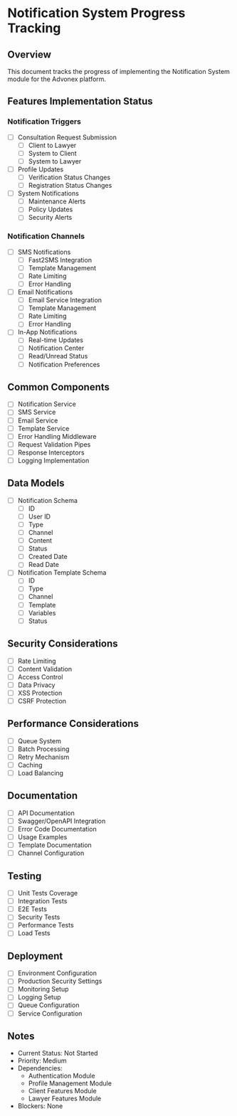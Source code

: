 # Notification System Progress Tracking

## Overview

This document tracks the progress of implementing the Notification System module for the Advonex platform.

## Features Implementation Status

### Notification Triggers

- [ ] Consultation Request Submission
  - [ ] Client to Lawyer
  - [ ] System to Client
  - [ ] System to Lawyer
- [ ] Profile Updates
  - [ ] Verification Status Changes
  - [ ] Registration Status Changes
- [ ] System Notifications
  - [ ] Maintenance Alerts
  - [ ] Policy Updates
  - [ ] Security Alerts

### Notification Channels

- [ ] SMS Notifications
  - [ ] Fast2SMS Integration
  - [ ] Template Management
  - [ ] Rate Limiting
  - [ ] Error Handling
- [ ] Email Notifications
  - [ ] Email Service Integration
  - [ ] Template Management
  - [ ] Rate Limiting
  - [ ] Error Handling
- [ ] In-App Notifications
  - [ ] Real-time Updates
  - [ ] Notification Center
  - [ ] Read/Unread Status
  - [ ] Notification Preferences

## Common Components

- [ ] Notification Service
- [ ] SMS Service
- [ ] Email Service
- [ ] Template Service
- [ ] Error Handling Middleware
- [ ] Request Validation Pipes
- [ ] Response Interceptors
- [ ] Logging Implementation

## Data Models

- [ ] Notification Schema
  - [ ] ID
  - [ ] User ID
  - [ ] Type
  - [ ] Channel
  - [ ] Content
  - [ ] Status
  - [ ] Created Date
  - [ ] Read Date
- [ ] Notification Template Schema
  - [ ] ID
  - [ ] Type
  - [ ] Channel
  - [ ] Template
  - [ ] Variables
  - [ ] Status

## Security Considerations

- [ ] Rate Limiting
- [ ] Content Validation
- [ ] Access Control
- [ ] Data Privacy
- [ ] XSS Protection
- [ ] CSRF Protection

## Performance Considerations

- [ ] Queue System
- [ ] Batch Processing
- [ ] Retry Mechanism
- [ ] Caching
- [ ] Load Balancing

## Documentation

- [ ] API Documentation
- [ ] Swagger/OpenAPI Integration
- [ ] Error Code Documentation
- [ ] Usage Examples
- [ ] Template Documentation
- [ ] Channel Configuration

## Testing

- [ ] Unit Tests Coverage
- [ ] Integration Tests
- [ ] E2E Tests
- [ ] Security Tests
- [ ] Performance Tests
- [ ] Load Tests

## Deployment

- [ ] Environment Configuration
- [ ] Production Security Settings
- [ ] Monitoring Setup
- [ ] Logging Setup
- [ ] Queue Configuration
- [ ] Service Configuration

## Notes

- Current Status: Not Started
- Priority: Medium
- Dependencies:
  - Authentication Module
  - Profile Management Module
  - Client Features Module
  - Lawyer Features Module
- Blockers: None
